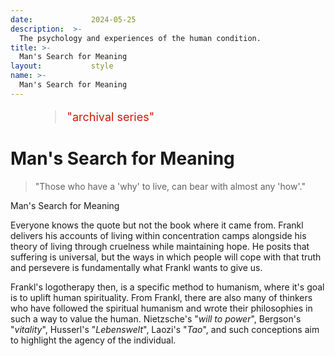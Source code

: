 ```yaml
---
date:             2024-05-25
description:  >-
  The psychology and experiences of the human condition.
title: >-
  Man's Search for Meaning
layout:           style
name: >-
  Man's Search for Meaning
---
```


<figure class="container-lg" style="padding: 0;">
    <blockquote class="blockquote" style="font-size: 18px; color: red;">
    <p style="color: #D21404;">"archival series"</p>
    </blockquote>
</figure>

# Man's Search for Meaning

> "Those who have a 'why' to live, can bear with almost any 'how'."
<figcaption class="blockquote-footer">Man's Search for Meaning</figcaption>

Everyone knows the quote but not the book where it came from. Frankl delivers his accounts of living within concentration camps alongside his theory of living through cruelness while maintaining hope. He posits that suffering is universal, but the ways in which people will cope with that truth and persevere is fundamentally what Frankl wants to give us. 

Frankl's logotherapy then, is a specific method to humanism, where it's goal is to uplift human spirituality. From Frankl, there are also many of thinkers who have followed the spiritual humanism and wrote their philosophies in such a way to value the human. Nietzsche's "*will to power*", Bergson's "*vitality*", Husserl's "*Lebenswelt*", Laozi's "*Tao*", and such conceptions aim to highlight the agency of the individual.
